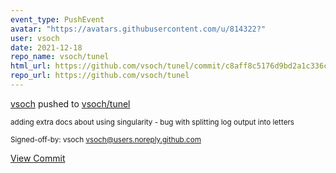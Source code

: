 ```yaml
---
event_type: PushEvent
avatar: "https://avatars.githubusercontent.com/u/814322?"
user: vsoch
date: 2021-12-18
repo_name: vsoch/tunel
html_url: https://github.com/vsoch/tunel/commit/c8aff8c5176d9bd2a1c336cf6095c4e327d83743
repo_url: https://github.com/vsoch/tunel
---
```


<a href='https://github.com/vsoch' target='_blank'>vsoch</a> pushed to <a href='https://github.com/vsoch/tunel' target='_blank'>vsoch/tunel</a>

<small>adding extra docs about using singularity - bug with splitting log output into letters

Signed-off-by: vsoch <vsoch@users.noreply.github.com></small>

<a href='https://github.com/vsoch/tunel/commit/c8aff8c5176d9bd2a1c336cf6095c4e327d83743' target='_blank'>View Commit</a>